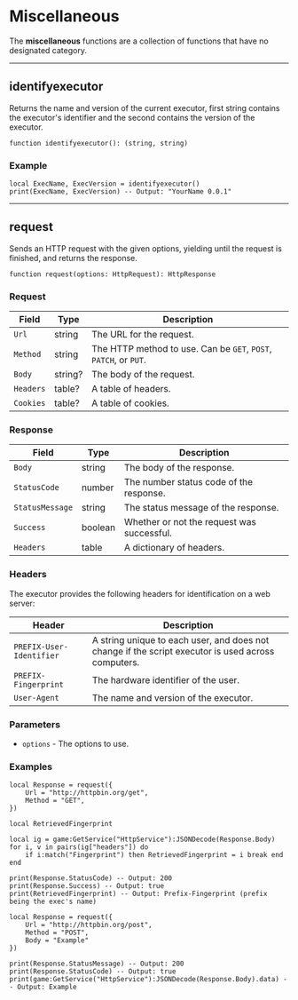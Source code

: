 # Miscellaneous

The **miscellaneous** functions are a collection of functions that have no designated category.

---

## identifyexecutor

Returns the name and version of the current executor, first string contains the executor's identifier and the second contains the version of the executor.

```luau
function identifyexecutor(): (string, string)
```

### Example

```luau
local ExecName, ExecVersion = identifyexecutor()
print(ExecName, ExecVersion) -- Output: "YourName 0.0.1"
```
---

## request

Sends an HTTP request with the given options, yielding until the request is finished, and returns the response.

```luau
function request(options: HttpRequest): HttpResponse
```

### Request

| Field | Type | Description |
| ----- | ---- | ----------- |
| `Url` | string | The URL for the request. |
| `Method` | string | The HTTP method to use. Can be `GET`, `POST`, `PATCH`, or `PUT`. |
| `Body` | string? | The body of the request. |
| `Headers` | table? | A table of headers. |
| `Cookies` | table? | A table of cookies. |

### Response

| Field | Type | Description |
| ----- | ---- | ----------- |
| `Body` | string | The body of the response. |
| `StatusCode` | number | The number status code of the response. |
| `StatusMessage` | string | The status message of the response. |
| `Success` | boolean | Whether or not the request was successful. |
| `Headers` | table | A dictionary of headers. |

### Headers

The executor provides the following headers for identification on a web server:

| Header | Description |
| ------ | ----------- |
| `PREFIX-User-Identifier` | A string unique to each user, and does not change if the script executor is used across computers. |
| `PREFIX-Fingerprint` | The hardware identifier of the user. |
| `User-Agent` | The name and version of the executor. |

### Parameters

- `options` - The options to use.

### Examples
```luau
local Response = request({
	Url = "http://httpbin.org/get",
	Method = "GET",
})

local RetrievedFingerprint

local ig = game:GetService("HttpService"):JSONDecode(Response.Body)
for i, v in pairs(ig["headers"]) do
    if i:match("Fingerprint") then RetrievedFingerprint = i break end
end

print(Response.StatusCode) -- Output: 200
print(Response.Success) -- Output: true
print(RetrievedFingerprint) -- Output: Prefix-Fingerprint (prefix being the exec's name)
```

```luau
local Response = request({
	Url = "http://httpbin.org/post",
	Method = "POST",
	Body = "Example"
})

print(Response.StatusMessage) -- Output: 200
print(Response.StatusCode) -- Output: true
print(game:GetService("HttpService"):JSONDecode(Response.Body).data) -- Output: Example
```
